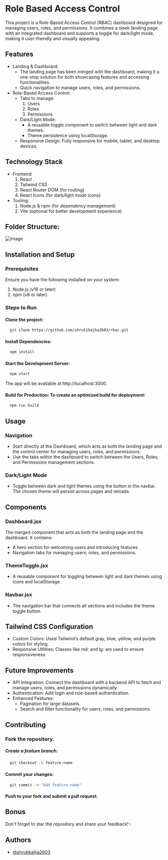 # Role Based Access Control

This project is a Role-Based Access Control (RBAC) dashboard designed for managing users, roles, and permissions. It combines a sleek landing page with an integrated dashboard and supports a toggle for dark/light mode, making it user-friendly and visually appealing.


## Features
 <ul>
  <li>Landing & Dashboard:
    <ul>  <li> The landing page has been merged with the dashboard, making it a one-stop solution for both showcasing features and accessing functionalities.</li>
          <li>Quick navigation to manage users, roles, and permissions.</li> 
    </ul> </li>
  <li> Role-Based Access Control:
    <ul>  <li>Tabs to manage:
            <ol> <li>Users</li> 
                 <li>Roles</li>
                 <li>Permissions</li>
            </ol> 
          </li>
          <li> Dark/Light Mode: <ul> <li> A reusable toggle component to switch between light and dark themes. </li>
             <li>Theme persistence using localStorage.</li> </ul>
          </li> 
        <li> Responsive Design: Fully responsive for mobile, tablet, and desktop devices. </li> </ul> </li> </ul> 

## Technology Stack
<ul> <li> Frontend:
        <ol> <li> React </li>
             <li> Tailwind CSS </li>
             <li> React Router DOM (for routing) </li>
             <li> React Icons (for dark/light mode icons) </li>
        </ol> </li>
     <li> Tooling:
       <ol><li> Node.js & npm (for dependency management) </li>
           <li> Vite (optional for better development experience) </li>
       </ol> </li> </ul>

## Folder Structure:
![image](https://github.com/user-attachments/assets/0c4d6ce8-2c0f-4766-b372-09babbfc5959)

## Installation and Setup
### Prerequisites
Ensure you have the following installed on your system:
1. Node.js (v16 or later)
2. npm (v8 or later)

### Steps to Run

#### Clone the project:
```bash
  git clone https://github.com/shrutikajha2603/rbac.git
```
#### Install Dependencies:
```bash
  npm install
```

#### Start the Development Server:
``` bash
  npm start
```
The app will be available at http://localhost:3000.

#### Build for Production: To create an optimized build for deployment:
``` bash
  npm run build
```

## Usage
### Navigation
- Start directly at the Dashboard, which acts as both the landing page and the control center for managing users, roles, and permissions.
- Use the tabs within the dashboard to switch between the Users, Roles, and Permissions management sections.
### Dark/Light Mode
- Toggle between dark and light themes using the button in the navbar. The chosen theme will persist across pages and reloads.

## Components
### Dashboard.jsx
The merged component that acts as both the landing page and the dashboard. It contains:
- A hero section for welcoming users and introducing features.
- Navigation tabs for managing users, roles, and permissions.
### ThemeToggle.jsx
- A reusable component for toggling between light and dark themes using icons and localStorage.

### Navbar.jsx
- The navigation bar that connects all sections and includes the theme toggle button.

## Tailwind CSS Configuration
 - Custom Colors: Used Tailwind's default gray, blue, yellow, and purple colors for styling.
 - Responsive Utilities: Classes like md: and lg: are used to ensure responsiveness.

## Future Improvements
- API Integration: Connect the dashboard with a backend API to fetch and manage users, roles, and permissions dynamically.
- Authentication: Add login and role-based authentication.
- Enhanced Features:
  <ul> <li>Pagination for large datasets.</li>
       <li>Search and filter functionality for users, roles, and permissions. </li> </ul>

## Contributing
### Fork the repository.
##### Create a feature branch:
```bash
  git checkout -b feature-name
```
#### Commit your changes:
```bash
  git commit -m "Add feature-name"
```
#### Push to your fork and submit a pull request.

## **Bonus**
Don't forget to star the repository and share your feedback!✨

## Authors
- [@shrutikajha2603](https://github.com/shrutikajha2603)

